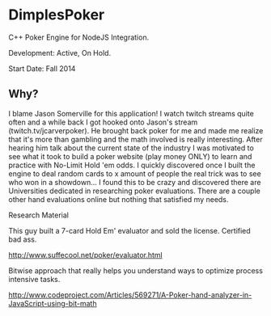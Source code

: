 DimplesPoker
============

C++ Poker Engine for NodeJS Integration.

Development: Active, On Hold.

Start Date: Fall 2014

## Why?

I blame Jason Somerville for this application! I watch twitch streams quite often and a while back I got hooked onto Jason's stream (twitch.tv/jcarverpoker). He brought back poker for me and made me realize that it's more than gambling and the math involved is really interesting. After hearing him talk about the current state of the industry I was motivated to see what it took to build a poker website (play money ONLY) to learn and practice with No-Limit Hold 'em odds. I quickly discovered once I built the engine to deal random cards to x amount of people the real trick was to see who won in a showdown... I found this to be crazy and discovered there are Universities dedicated in researching poker evaluations. There are a couple other hand evaluations online but nothing that satisfied my needs.


Research Material

This guy built a 7-card Hold Em' evaluator and sold the license. Certified bad ass.

http://www.suffecool.net/poker/evaluator.html 

Bitwise approach that really helps you understand ways to optimize process intensive tasks.

http://www.codeproject.com/Articles/569271/A-Poker-hand-analyzer-in-JavaScript-using-bit-math 
